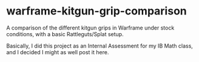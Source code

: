 # warframe-kitgun-grip-comparison
A comparison of the different kitgun grips in Warframe under stock conditions, with a basic Rattleguts/Splat setup.


Basically, I did this project as an Internal Assessment for my IB Math class, and I decided I might as well post it here.

